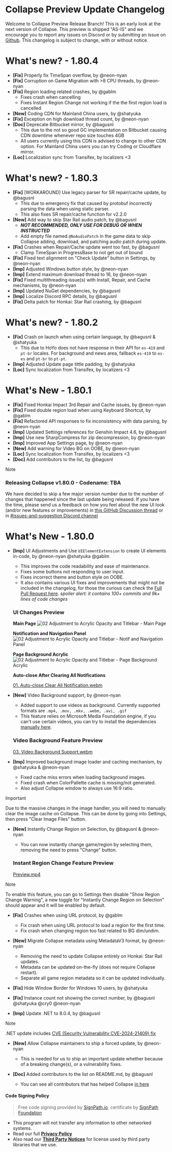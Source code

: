 # Collapse Preview Update Changelog
Welcome to Collapse Preview Release Branch! This is an early look at the next version of Collapse. This preview is shipped "AS-IS" and we encourage you to report any issues on Discord or by submitting an issue on [Github](https://github.com/neon-nyan/Collapse/issues/new/choose). This changelog is subject to change, with or without notice.

# What's new? - 1.80.4
- **[Fix]** Properly fix TimeSpan overflow, by @neon-nyan 
- **[Fix]** Corruption on Game Migration with >8 CPU threads, by @neon-nyan 
- **[Fix]** Region loading related crashes, by @gablm 
  - Fixes crash when cancelling
  - Fixes Instant Region Change not working if the the first region load is cancelled
- **[New]** Coding CDN for Mainland China users, by @shatyuka 
- **[Fix]** Exception on high download thread count, by @neon-nyan 
- **[Doc]** Deprecate Bitbucket mirror, by @bagusnl
  - This due to the not so good GC implementation on Bitbucket causing CDN downtime whenever repo size touches 4GB
  - All users currently using this CDN is advised to change to other CDN option. For Mainland China users you can try Coding or Cloudflare mirror.
- **[Loc]** Localization sync from Transifex, by localizers <3

# What's new? - 1.80.3
- **[Fix]** [WORKAROUND] Use legacy parser for SR repair/cache update, by @bagusnl 
  - This due to emergency fix that caused by protobuf incorrectly parsing the data when using static parser.
  - This also fixes SR repair/cache function for v2.2.0
- **[New]** Add way to skip Star Rail audio patch, by @bagusnl 
  - _**NOT RECOMMENDED, ONLY USE FOR DEBUG OR WHEN INSTRUCTED**_
  - Add empty file named `@NoAudioPatch` in the game data to skip Collapse adding, download, and patching audio patch during update.
- **[Fix]** Crashes when Repair/Cache update went too fast, by @bagusnl 
  - Clamp TimeSpan in ProgressBase to not get out of bound
- **[Fix]** Fixed text alignment on "Check Update" button in Settings, by @neon-nyan 
- **[Imp]** Adjusted Windows button style, by @neon-nyan 
- **[Imp]** Extend maximum download thread to 16, by @neon-nyan 
- **[Fix]** Fixed multithreading issue(s) with Install, Repair, and Cache mechanisms, by @neon-nyan 
- **[Imp]** Updated NuGet dependencies, by @bagusnl 
- **[Imp]** Localize Discord RPC details, by @bagusnl 
- **[Fix]** Delta patch for Honkai: Star Rail crashing, by @bagusnl 

# What's new? - 1.80.2
- **[Fix]** Crash on launch when using certain language, by @bagusnl & @shatyuka 
  - This due to HoYo does not have response in their API for `es-419` and `pt-br` locales. For background and news area, fallback `es-419` to `es-es` and `pt-br` to `pt-pt`.
- **[Imp]** Adjusted Update page tittle padding, by @shatyuka 
- **[Loc]** Sync localization from Transifex, by localizers <3

# What's New - 1.80.1
- **[Fix]** Fixed Honkai Impact 3rd Repair and Cache issues, by @neon-nyan
- **[Fix]** Fixed double region load when using Keyboard Shortcut, by @gablm
- **[Fix]** Refactored API responses to fix inconsistency with data parsing, by @neon-nyan
- **[Imp]** Updated Settings references for Genshin Impact 4.6, by @bagusnl
- **[Imp]** Use new SharpCompress for zip decompression, by @neon-nyan
- **[Imp]** Improved App Settings page, by @neon-nyan
- **[New]** Add warning for Video BG on OOBE, by @neon-nyan
- **[Loc]** Sync localization from Transifex, by localizers <3
- **[Doc]** Add contributors to the list, by @bagusnl


> [!NOTE]
> ### Releasing Collapse v1.80.0 - Codename: TBA  
> We have decided to skip a few major version number due to the number of changes that happened since the last update being released.
> If you have the time, please send us a feedback on how you feel about the new UI look (and/or new features or improvements) in [this GitHub Discussion thread](https://github.com/orgs/CollapseLauncher/discussions/451#discussion-6492348) or in [#issues-and-suggestion Discord channel](https://discord.gg/vJd2exaS7j)


# What's New - 1.80.0
- **[Imp]** UI Adjustments and Use `UIElementExtension` to create UI elements in-code, by @neon-nyan @shatyuka @gablm
  - This improves the code readability and ease of maintenance.
  - Fixes some buttons not responding to user input.
  - Fixes incorrect theme and button style on OOBE.
  - It also contains various UI fixes and improvements that might not be included in the changelog, for those the curious can check the [Full Pull Request here](https://github.com/CollapseLauncher/Collapse/pull/434). *spoiler alert: it contains 100+ commits and 9k+ lines of code changes*

  ### UI Changes Preview
  **Main Page**
  ![02  Adjustment to Acrylic Opacity and Titlebar - Main Page](https://github.com/CollapseLauncher/Collapse/assets/30566970/fafe8db9-a050-4be8-b70e-3414824017bd)

  **Notification and Navigation Panel**
  ![02  Adjustment to Acrylic Opacity and Titlebar - Notif and Navigation Panel](https://github.com/CollapseLauncher/Collapse/assets/30566970/652385b4-7757-44d5-b316-793af347280a)

  **Page Background Acrylic**
  ![02  Adjustment to Acrylic Opacity and Titlebar - Page Background Acrylic](https://github.com/CollapseLauncher/Collapse/assets/30566970/f580a8f7-25f1-4688-9ec0-f0776742c336)

  **Auto-close After Clearing All Notifications**

  [01. Auto-close Clear All Notification.webm](https://github.com/CollapseLauncher/Collapse/assets/30566970/eecd0ff0-dad8-4d26-805d-8015fe1625d3)

  
- **[New]** Video Background support, by @neon-nyan
  - Added support to use videos as background. Currently supported formats are `.mp4, .mov, .mkv, .webm, .avi, .gif`
  - This feature relies on Microsoft Media Foundation engine, if you can't use certain videos, you can try to install the dependencies [manually here](https://www.majorgeeks.com/files/details/media_foundation_codecs.html).
  
  ### Video Background Feature Preview
  [03. Video Background Support.webm](https://github.com/CollapseLauncher/Collapse/assets/30566970/a175ee4f-4a41-4f23-8f54-60f03d9a7ba8)
  
- **[Imp]** Improved background image loader and caching mechanism, by @shatyuka & @neon-nyan
  - Fixed cache miss errors when loading background images.
  - Fixed crash when ColorPallette cache is missing/not generated. 
  - Also adjust Collapse window to always use 16:9 ratio.
  
> [!IMPORTANT]  
> Due to the massive changes in the image handler, you will need to manually clear the image cache on Collapse.
> This can be done by going into Settings, then press "Clear Image Files" button.

- **[New]** Instantly Change Region on Selection, by @bagusnl & @neon-nyan
  - You can now instantly change game/region by selecting them, removing the need to press "Change" button.
  
  ### Instant Region Change Feature Preview
  [Preview.mp4](https://github.com/CollapseLauncher/Collapse/assets/28079733/05ede866-d9e7-413e-81ae-f327ad35ccb8)

> [!NOTE]  
> To enable this feature, you can go to Settings then disable "Show Region Change Warning", a new toggle for "Instantly Change Region on Selection" should appear and it will be enabled by default.

- **[Fix]** Crashes when using URL protocol, by @gablm
  - Fix crash when using URL protocol to load a region for the first time.
  - Fix crash when changing region too fast related to BG dim/undim.
  
- **[New]** Migrate Collapse metadata using MetadataV3 format, by @neon-nyan
  - Removing the need to update Collapse entirely on Honkai: Star Rail updates.
  - Metadata can be updated on-the-fly (does not require Collapse restart).
  - Separate all game region metadata so it can be updated individually.

- **[Fix]** Hide Window Border for Windows 10 users, by @shatyuka
- **[Fix]** Instance count not showing the correct number, by @bagusnl @shatyuka @cry0 @neon-nyan

- **[Imp]** Update .NET to 8.0.4, by @bagusnl

> [!NOTE]  
> .NET update includes [CVE (Security Vulnerability CVE-2024-21409) fix](https://msrc.microsoft.com/update-guide/vulnerability/CVE-2024-21409)
  
- **[New]** Allow Collapse maintainers to ship a forced update, by @neon-nyan
  - This is needed for us to ship an important update whether because of a breaking change(s), or a vulnerability fixes.

- **[Doc]** Added contributors to the list on README.md, by @bagusnl
  - You can see all contributors that has helped Collapse [in here](https://github.com/CollapseLauncher/Collapse#contributors)

	
#### Code Signing Policy
> Free code signing provided by [SignPath.io], certificate by [SignPath Foundation]
- This program will not transfer any information to other networked systems.
- Read our full [**Privacy Policy**](https://github.com/CollapseLauncher/Collapse/blob/main/PRIVACY.md)
- Also read our [**Third Party Notices**](https://github.com/CollapseLauncher/Collapse/blob/main/THIRD_PARTY_NOTICES.md) for license used by third party libraries that we use.

[SignPath Foundation]:https://signpath.org
[SignPath.io]:https://signpath.io